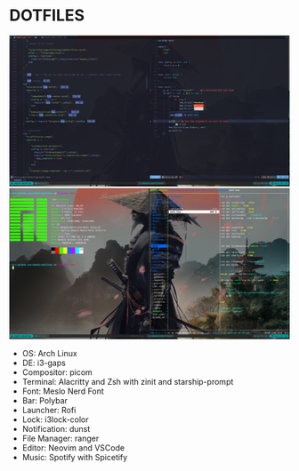 # DOTFILES

![screenshot](misc/screenshot-1.png)
![screenshot](misc/screenshot-2.png)

- OS: Arch Linux
- DE: i3-gaps
- Compositor: picom
- Terminal: Alacritty and Zsh with zinit and starship-prompt
- Font: Meslo Nerd Font
- Bar: Polybar
- Launcher: Rofi
- Lock: i3lock-color
- Notification: dunst
- File Manager: ranger
- Editor: Neovim and VSCode
- Music: Spotify with Spicetify

